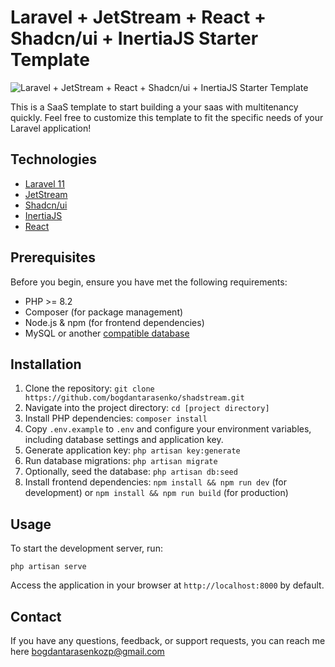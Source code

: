 
# Laravel + JetStream + React + Shadcn/ui + InertiaJS Starter Template
![Laravel + JetStream + React + Shadcn/ui + InertiaJS Starter Template](https://github.com/user-attachments/assets/fc4f6f82-b9e2-4da6-a8f3-7202244bac07)

This is a SaaS template to start building a your saas with multitenancy quickly.
Feel free to customize this template to fit the specific needs of your Laravel application!

## Technologies

- [Laravel 11](https://laravel.com/docs/)
- [JetStream](https://jetstream.laravel.com)
- [Shadcn/ui](https://ui.shadcn.com/docs)
- [InertiaJS](https://inertiajs.com/)
- [React](https://react.dev/)

## Prerequisites

Before you begin, ensure you have met the following requirements:

- PHP >= 8.2
- Composer (for package management)
- Node.js & npm (for frontend dependencies)
- MySQL or another [compatible database](https://laravel.com/docs/11.x/database#configuration)

## Installation

1. Clone the repository: `git clone https://github.com/bogdantarasenko/shadstream.git`
2. Navigate into the project directory: `cd [project directory]`
3. Install PHP dependencies: `composer install`
4. Copy `.env.example` to `.env` and configure your environment variables, including database settings and application key.
5. Generate application key: `php artisan key:generate`
6. Run database migrations: `php artisan migrate`
7. Optionally, seed the database: `php artisan db:seed`
8. Install frontend dependencies: `npm install && npm run dev` (for development) or `npm install && npm run build` (for production)

## Usage

To start the development server, run:

```
php artisan serve
```

Access the application in your browser at `http://localhost:8000` by default.

## Contact

If you have any questions, feedback, or support requests, you can reach me here [bogdantarasenkozp@gmail.com](bogdantarasenkozp@gmail.com)
